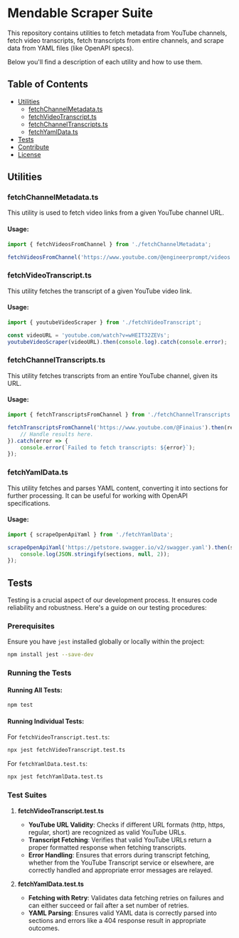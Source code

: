 # Mendable Scraper Suite

This repository contains utilities to fetch metadata from YouTube channels, fetch video transcripts, fetch transcripts from entire channels, and scrape data from YAML files (like OpenAPI specs).

Below you'll find a description of each utility and how to use them.

## Table of Contents
- [Utilities](#utilities)
    - [fetchChannelMetadata.ts](#fetchchannelmetadatats)
    - [fetchVideoTranscript.ts](#fetchvideotranscriptts)
    - [fetchChannelTranscripts.ts](#fetchchanneltranscriptsts)
    - [fetchYamlData.ts](#fetchyamldatats)
- [Tests](#tests)
- [Contribute](#contribute)
- [License](#license)

## Utilities

### fetchChannelMetadata.ts
This utility is used to fetch video links from a given YouTube channel URL.

#### Usage:
```typescript
import { fetchVideosFromChannel } from './fetchChannelMetadata';

fetchVideosFromChannel('https://www.youtube.com/@engineerprompt/videos');
```

### fetchVideoTranscript.ts
This utility fetches the transcript of a given YouTube video link.

#### Usage:
```typescript
import { youtubeVideoScraper } from './fetchVideoTranscript';

const videoURL = 'youtube.com/watch?v=wHEIT32ZEVs';
youtubeVideoScraper(videoURL).then(console.log).catch(console.error);
```

### fetchChannelTranscripts.ts
This utility fetches transcripts from an entire YouTube channel, given its URL.

#### Usage:
```typescript
import { fetchTranscriptsFromChannel } from './fetchChannelTranscripts';

fetchTranscriptsFromChannel('https://www.youtube.com/@Finaius').then(results => {
    // Handle results here.
}).catch(error => {
    console.error(`Failed to fetch transcripts: ${error}`);
});
```

### fetchYamlData.ts
This utility fetches and parses YAML content, converting it into sections for further processing. It can be useful for working with OpenAPI specifications.

#### Usage:
```typescript
import { scrapeOpenApiYaml } from './fetchYamlData';

scrapeOpenApiYaml('https://petstore.swagger.io/v2/swagger.yaml').then(sections => {
    console.log(JSON.stringify(sections, null, 2));
});
```

## Tests

Testing is a crucial aspect of our development process. It ensures code reliability and robustness. Here's a guide on our testing procedures:

### **Prerequisites**

Ensure you have `jest` installed globally or locally within the project:

```bash
npm install jest --save-dev
```

### **Running the Tests**

#### Running All Tests:

```bash
npm test
```

#### Running Individual Tests:

For `fetchVideoTranscript.test.ts`:

```bash
npx jest fetchVideoTranscript.test.ts
```

For `fetchYamlData.test.ts`:

```bash
npx jest fetchYamlData.test.ts
```

### **Test Suites**

1. **fetchVideoTranscript.test.ts**
    - **YouTube URL Validity**: Checks if different URL formats (http, https, regular, short) are recognized as valid YouTube URLs.
    - **Transcript Fetching**: Verifies that valid YouTube URLs return a proper formatted response when fetching transcripts.
    - **Error Handling**: Ensures that errors during transcript fetching, whether from the YouTube Transcript service or elsewhere, are correctly handled and appropriate error messages are relayed.

2. **fetchYamlData.test.ts**
    - **Fetching with Retry**: Validates data fetching retries on failures and can either succeed or fail after a set number of retries.
    - **YAML Parsing**: Ensures valid YAML data is correctly parsed into sections and errors like a 404 response result in appropriate outcomes.
